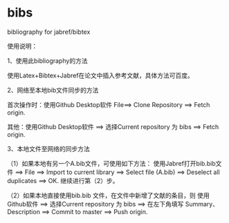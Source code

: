 # bibs
bibliography for jabref/bibtex

使用说明：

1、使用此bibliography的方法

使用Latex+Bibtex+Jabref在论文中插入参考文献，具体方法可百度。

2、网络至本地bib文件同步的方法

首次操作时：使用Github Desktop软件 File==> Clone Repository ==> Fetch origin.

其他：使用Github Desktop软件 ==> 选择Current repository 为 bibs ==> Fetch origin.


3、本地文件至网络的同步方法

（1）如果本地有另一个A.bib文件，可使用如下方法：
使用Jabref打开bib.bib文件 ==> File ==> Import to current library ==> Select file (A.bib) ==> Deselect all duplicates ==> OK.
继续进行第（2）步。

（2）如果本地直接使用bib.bib 文件，在文件中新增了文献的条目，则
使用Github软件 ==> 选择Current repository 为 bibs ==> 在左下角填写 Summary、Description ==> Commit to master ==> Push origin.


